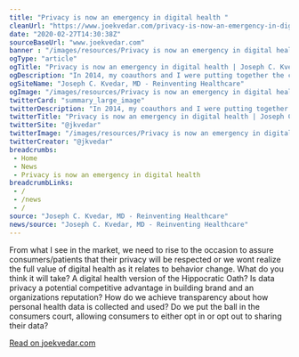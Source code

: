 ```yaml
--- 
title: "Privacy is now an emergency in digital health "
cleanUrl: "https://www.joekvedar.com/privacy-is-now-an-emergency-in-digital-health/"
date: "2020-02-27T14:30:38Z"
sourceBaseUrl: "www.joekvedar.com"
banner : "/images/resources/Privacy is now an emergency in digital health.png"
ogType: "article"
ogTitle: "Privacy is now an emergency in digital health | Joseph C. Kvedar, MD - Reinventing Healthcare"
ogDescription: "In 2014, my coauthors and I were putting together the concepts and passages that becameThe Internet of Healthy Things,published in 2015. Chapter 1 of that book describes a lively digital coach/companion, called Sam, who follows me throughout the day and, based on data collected through the Internet of Things, offers me advice and steers me"
ogSiteName: "Joseph C. Kvedar, MD - Reinventing Healthcare"
ogImage: "/images/resources/Privacy is now an emergency in digital health.png"
twitterCard: "summary_large_image"
twitterDescription: "In 2014, my coauthors and I were putting together the concepts and passages that becameThe Internet of Healthy Things,published in 2015. Chapter 1 of that book describes a lively digital coach/companion, called Sam, who follows me throughout the day and, based on data collected through the Internet of Things, offers me advice and steers me"
twitterTitle: "Privacy is now an emergency in digital health | Joseph C. Kvedar, MD - Reinventing Healthcare"
twitterSite: "@jkvedar"
twitterImage: "/images/resources/Privacy is now an emergency in digital health.png"
twitterCreator: "@jkvedar"
breadcrumbs:
 - Home
 - News
 - Privacy is now an emergency in digital health
breadcrumbLinks:
 - / 
 - /news
 - / 
source: "Joseph C. Kvedar, MD - Reinventing Healthcare"
news/source: "Joseph C. Kvedar, MD - Reinventing Healthcare"
---
```

From what I see in the market, we need to rise to the occasion to assure consumers/patients that their privacy will be respected or we wont realize the full value of digital health as it relates to behavior change. What do you think it will take? A digital health version of the Hippocratic Oath? Is data privacy a potential competitive advantage in building brand and an organizations reputation? How do we achieve transparency about how personal health data is collected and used? Do we put the ball in the consumers court, allowing consumers to either opt in or opt out to sharing their data?  
  
[Read on joekvedar.com](https://www.joekvedar.com/privacy-is-now-an-emergency-in-digital-health/)
